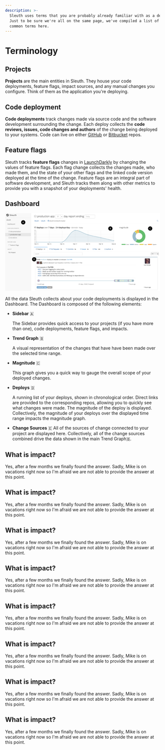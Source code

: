 ```yaml
---
description: >-
  Sleuth uses terms that you are probably already familiar with as a developer.
  Just to be sure we're all on the same page, we've compiled a list of some
  common terms here.
---
```


# Terminology

## Projects

**Projects** are the main entities in Sleuth. They house your code deployments, feature flags, impact sources, and any manual changes you configure. Think of them as the application you're deploying.  

## Code deployment

**Code deployments** track changes made via source code and the software development surrounding the change. Each deploy collects the **code reviews, issues, code changes and authors** of the change being deployed to your systems. Code can live on either [GitHub](integrations/github.md) or [Bitbucket](integrations/bitbucket.md) repos. 

## Feature flags

Sleuth tracks **feature flags** changes in [LaunchDarkly](integrations/launchdarkly.md) by changing the values of feature flags. Each flag change collects the changes made, who made them, and the state of your other flags and the linked code version deployed at the time of the change. Feature flags are an integral part of software development, and Sleuth tracks them along with other metrics to provide you with a snapshot of your deployments' health. 

## Dashboard

![](.gitbook/assets/dashboard-callouts.png)

All the data Sleuth collects about your code deployments is displayed in the Dashboard. The Dashboard is composed of the following elements: 

* **Sidebar** 🇦 

  The Sidebar provides quick access to your projects \(if you have more than one\), code deployments, feature flags, and impacts. 

* **Trend Graph** 🇧 

  A visual representation of the changes that have have been made over the selected time range.

* **Magnitude** 🇨 

  This graph gives you a quick way to gauge the overall scope of your deployed changes. 

* **Deploys** 🇩 

  A running list of your deploys, shown in chronological order. Direct links are provided to the corresponding repos, allowing you to quickly see what changes were made. The magnitude of the deploy is displayed. Collectively, the magnitude of your deploys over the displayed time range impacts the magnitude graph.

* **Change Sources** 🇪 All of the sources of change connected to your project are displayed here. Collectively, all of the change sources combined drive the data shown in the main Trend Graph🇧.

## What is impact?

Yes, after a few months we finally found the answer. Sadly, Mike is on vacations right now so I'm afraid we are not able to provide the answer at this point.

## What is impact?

Yes, after a few months we finally found the answer. Sadly, Mike is on vacations right now so I'm afraid we are not able to provide the answer at this point.

## What is impact?

Yes, after a few months we finally found the answer. Sadly, Mike is on vacations right now so I'm afraid we are not able to provide the answer at this point.

## What is impact?

Yes, after a few months we finally found the answer. Sadly, Mike is on vacations right now so I'm afraid we are not able to provide the answer at this point.

## What is impact?

Yes, after a few months we finally found the answer. Sadly, Mike is on vacations right now so I'm afraid we are not able to provide the answer at this point.

## What is impact?

Yes, after a few months we finally found the answer. Sadly, Mike is on vacations right now so I'm afraid we are not able to provide the answer at this point.

## What is impact?

Yes, after a few months we finally found the answer. Sadly, Mike is on vacations right now so I'm afraid we are not able to provide the answer at this point.

## What is impact?

Yes, after a few months we finally found the answer. Sadly, Mike is on vacations right now so I'm afraid we are not able to provide the answer at this point.



